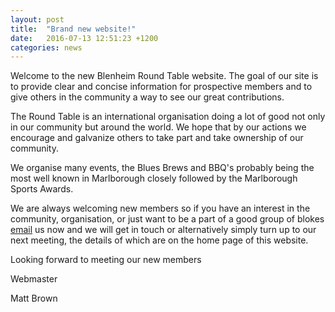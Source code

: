 ```yaml
---
layout: post
title:  "Brand new website!"
date:   2016-07-13 12:51:23 +1200
categories: news
---
```

Welcome to the new Blenheim Round Table website. The goal of our site is to provide clear and concise information for prospective members and to give others in the community a way to see our great contributions.

The Round Table is an international organisation doing a lot of good not only in our community but around the world. We hope that by our actions we encourage and galvanize others to take part and take ownership of our community.

We organise many events, the Blues Brews and BBQ's probably being the most well known in Marlborough closely followed by the Marlborough Sports Awards.

We are always welcoming new members so if you have an interest in the community, organisation, or just want to be a part of a good group of blokes [email][email] us now and we will get in touch or alternatively simply turn up to our next meeting, the details of which are on the home page of this website.

Looking forward to meeting our new members

Webmaster

Matt Brown

[email]: "mailto:brownprobable@gmail.com"
